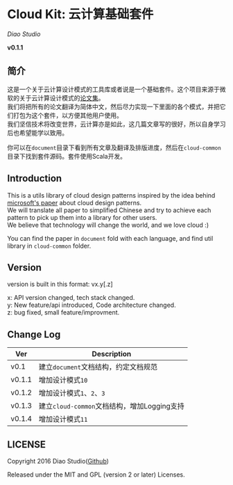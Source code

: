 # Cloud Kit: 云计算基础套件
*Diao Studio*

**v0.1.1**

## 简介
这是一个关于云计算设计模式的工具库或者说是一个基础套件。这个项目来源于微软的关于云计算设计模式的[论文集](https://msdn.microsoft.com/en-us/library/dn568099.aspx)。  
我们将把所有的论文翻译为简体中文，然后尽力实现一下里面的各个模式，并把它们打包为这个套件，以方便其他用户使用。  
我们坚信技术将改变世界，云计算亦是如此，这几篇文章写的很好，所以自身学习后也希望能学以致用。

你可以在`document`目录下看到所有文章及翻译及排版进度，然后在`cloud-common`目录下找到套件源码。套件使用Scala开发。

## Introduction
This is a utils library of cloud design patterns inspired by the idea behind [microsoft's paper](https://msdn.microsoft.com/en-us/library/dn568099.aspx) about cloud design patterns.  
We will translate all paper to simplified Chinese and try to achieve each pattern to pick up them into a library for other users.  
We believe that technology will change the world, and we love cloud :)

You can find the paper in `document` fold with each language, and find util library in `cloud-common` folder.

## Version

version is built in this format: vx.y[.z]

x: API version changed, tech stack changed.  
y: New feature/api introduced, Code architecture changed.  
z: bug fixed, small feature/improvment.

## Change Log

| Ver | Description |
| --- | --- |
| v0.1 | 建立`document`文档结构，约定文档规范 |
| v0.1.1 | 增加设计模式`10` |
| v0.1.2 | 增加设计模式`1`、`2`、`3` |
| v0.1.3 | 建立`cloud-common`文档结构，增加Logging支持 |
| v0.1.4 | 增加设计模式`11` |

## LICENSE

Copyright 2016 Diao Studio([Github](https://github.com/DiaoStudio))

Released under the MIT and GPL (version 2 or later) Licenses.
